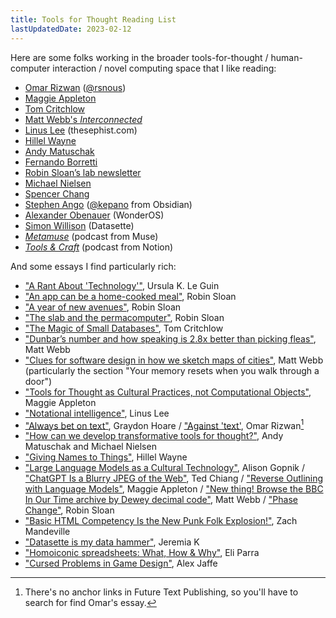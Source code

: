```yaml
---
title: Tools for Thought Reading List
lastUpdatedDate: 2023-02-12
---
```


Here are some folks working in the broader tools-for-thought / human-computer interaction / novel computing space that I like reading:

- [Omar Rizwan](https://omar.website) ([@rsnous](https://twitter.com/rsnous))
- [Maggie Appleton](https://maggieappleton.com)
- [Tom Critchlow](https://tomcritchlow.com)
- [Matt Webb's *Interconnected*](https://www.interconnected.org/home/)
- [Linus Lee](https://thesephist.com) (thesephist.com)
- [Hillel Wayne](https://www.hillelwayne.com)
- [Andy Matuschak](https://andymatuschak.org)
- [Fernando Borretti](https://borretti.me/article/)
- [Robin Sloan’s lab newsletter](https://www.robinsloan.com/lab/)
- [Michael Nielsen](https://michaelnotebook.com/tag/tft.html)
- [Spencer Chang](https://www.spencerchang.me/)
- [Stephen Ango](https://stephanango.com) ([@kepano](https://twitter.com/kepano) from Obsidian)
- [Alexander Obenauer](https://alexanderobenauer.com) (WonderOS)
- [Simon Willison](https://simonwillison.net) (Datasette)
- [*Metamuse*](https://museapp.com/podcast/) (podcast from Muse)
- [*Tools & Craft*](https://podcasts.apple.com/us/podcast/tools-craft-podcast/id1422389039) (podcast from Notion)

And some essays I find particularly rich:

- ["A Rant About 'Technology'"](http://www.ursulakleguinarchive.com/Note-Technology.html), Ursula K. Le Guin
- ["An app can be a home-cooked meal"](https://www.robinsloan.com/notes/home-cooked-app/), Robin Sloan
- ["A year of new avenues"](https://www.robinsloan.com/lab/new-avenues/), Robin Sloan
- ["The slab and the permacomputer"](https://www.robinsloan.com/lab/slab/), Robin Sloan
- ["The Magic of Small Databases"](https://tomcritchlow.com/2023/01/27/small-databases/), Tom Critchlow
- ["Dunbar’s number and how speaking is 2.8x better than picking fleas"](https://interconnected.org/home/2022/04/05/dunbar), Matt Webb
- ["Clues for software design in how we sketch maps of cities"](https://interconnected.org/home/2021/03/31/maps), Matt Webb (particularly the section "Your memory resets when you walk through a door")
- ["Tools for Thought as Cultural Practices, not Computational Objects"](https://maggieappleton.com/tools-for-thought), Maggie Appleton
- ["Notational intelligence"](https://thesephist.com/posts/notation), Linus Lee
- ["Always bet on text"](https://graydon2.dreamwidth.org/193447.html), Graydon Hoare / ["Against 'text'](https://futuretextpublishing.com/2022/04/12/1-2/), Omar Rizwan[^1]
- ["How can we develop transformative tools for thought?"](https://numinous.productions/ttft/), Andy Matuschak and Michael Nielsen
- ["Giving Names to Things"](https://buttondown.email/hillelwayne/archive/giving-names-to-things/), Hillel Wayne
- ["Large Language Models as a Cultural Technology"](https://www.youtube.com/live/k7rPtFLH6yw?feature=share), Alison Gopnik / ["ChatGPT Is a Blurry JPEG of the Web"](https://www.newyorker.com/tech/annals-of-technology/chatgpt-is-a-blurry-jpeg-of-the-web), Ted Chiang / ["Reverse Outlining with Language Models"](https://maggieappleton.com/reverse-outline), Maggie Appleton / ["New thing! Browse the BBC In Our Time archive by Dewey decimal code"](https://interconnected.org/home/2023/02/07/braggoscope), Matt Webb / ["Phase Change"](https://www.robinsloan.com/lab/phase-change/), Robin Sloan
- ["Basic HTML Competency Is the New Punk Folk Explosion!"](https://coolguy.website/basic-html-competency-is-the-new-punk-folk-explosion/), Zach Mandeville
- ["Datasette is my data hammer"](https://www.jeremiak.com/blog/datasette-the-data-hammer/), Jeremia K
- ["Homoiconic spreadsheets: What, How & Why"](https://youtu.be/U9uZlEqUQw0), Eli Parra
- ["Cursed Problems in Game Design"](https://youtu.be/8uE6-vIi1rQ), Alex Jaffe

[^1]: There's no anchor links in Future Text Publishing, so you'll have to search for find Omar's essay.